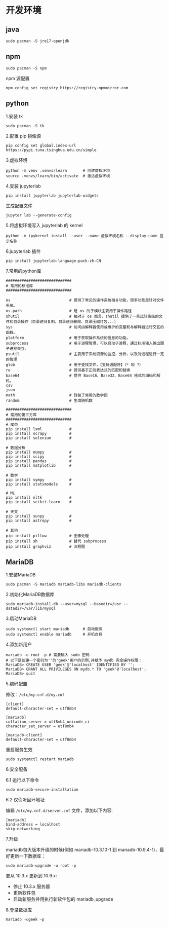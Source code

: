 # 开发环境

## java

`sudo pacman -S jre17-openjdk`

## npm

`sudo pacman -S npm`

npm 源配置

```shell
npm config set registry https://registry.npmmirror.com
```

## python

1.安装 tk

`sudo pacman -S tk`

2.配置 pip 镜像源

`pip config set global.index-url https://pypi.tuna.tsinghua.edu.cn/simple
`

3.虚拟环境

```shell
python -m venv .venvs/learn       # 创建虚拟环境
source .venvs/learn/bin/activate  # 激活虚拟环境
```

4.安装 jupyterlab

`pip install jupyterlab jupyterlab-widgets`

生成配置文件

`jupyter lab --generate-config`

5.将虚拟环境写入 jupyterlab 的 kernel

`python -m ipykernel install --user --name 虚拟环境名称 --display-name 显示名称`

6.jupyterlab 插件

```shell
pip install jupyterlab-language-pack-zh-CN
```

7.常用的python库

```sell
#############################
# 常用的标准库
#############################

os                          # 提供了常见的操作系统相关功能，很多功能是针对文件系统。
os.path                     # 是 os 的子模块主要用于操作路径
shutil                      # 相对于 os 而言，shutil 提供了一些比较高级的文件和目录操作（目录递归复制、目录递归删除、目录压缩打包...）
sys                         # 访问由解释器使用或维护的变量和与解释器进行交互的函数。
platform                    # 用于获取操作系统的信息的功能。
subprocess                  # 用于进程管理，可以启动子进程，通过标准输入输出跟子进程交互。
psutil                      # 主要用于系统资源的监控，分析，以及对进程进行一定的管理
glob                        # 用于查找文件，【支持通配符】（* 和 ?）
re                          # 提供基于正则表达式的匹配和替换
base64                      # 提供 Base16、Base32、Base64 格式的编码和解码。
csv
json
math                        # 封装了常用的数学函
random                      # 生成随机数

#############################
# 常用的第三方库
#############################
# 爬虫
pip install lxml            # 
pip install scrapy          # 
pip install selenium        # 

# 数据分析
pip install numpy           #
pip install scipy           #
pip install pandas          # 
pip install matplotlib      # 

# 数学
pip install sympy           # 
pip install statsmodels     # 

# ML
pip install nltk            # 
pip install scikit-learn    # 

# 天文
pip install sunpy           # 
pip install astropy         #

# 其他
pip install pillow          # 图像处理
pip install sh              # 替代 subprocess 
pip install graphviz        # 流程图
```

## MariaDB

1.安装MariaDB

```shell
sudo pacman -S mariadb mariadb-libs mariadb-clients
```

2.初始化MariaDB数据库

```shell
sudo mariadb-install-db --user=mysql --basedir=/usr --datadir=/var/lib/mysql
```

3.启动MariaDB

```sehll
sudo systemctl start mariadb      # 启动服务
sudo systemctl enable mariadb     # 开机自启
```

4.添加新用户

```shell
mariadb -u root -p # 需要输入 sudo 密码
# 以下是创建一个密码为''的'geek'用户的示例,并赋予 mydb 完全操作权限：
MariaDB> CREATE USER 'geek'@'localhost' IDENTIFIED BY '';
MariaDB> GRANT ALL PRIVILEGES ON mydb.* TO 'geek'@'localhost';
MariaDB> quit
```

5.编码配置

修改：`/etc/my.cnf.d/my.cnf`

```shell
[client]
default-character-set = utf8mb4

[mariadb]
collation_server = utf8mb4_unicode_ci
character_set_server = utf8mb4

[mariadb-client]
default-character-set = utf8mb4
```

重启服务生效

`sudo systemctl restart mariadb`

6.安全配备

6.1 运行以下命令

`sudo mariadb-secure-installation`

6.2 仅侦听回环地址

编辑 `/etc/my.cnf.d/server.cnf` 文件，添加以下内容:

```shell
[mariadb]
bind-address = localhost
skip-networking
```

7.升级

mariadb包大版本升级的时候(例如 mariadb-10.3.10-1 到 mariadb-10.9.4-1)，最好更新一下数据库：

`sudo mariadb-upgrade -u root -p`

要从 10.3.x 更新到 10.9.x:

- 停止 10.3.x 服务器
- 更新软件包
- 启动新服务并用执行新软件包的 mariadb_upgrade

8.登录数据库

`mariadb -ugeek -p`

